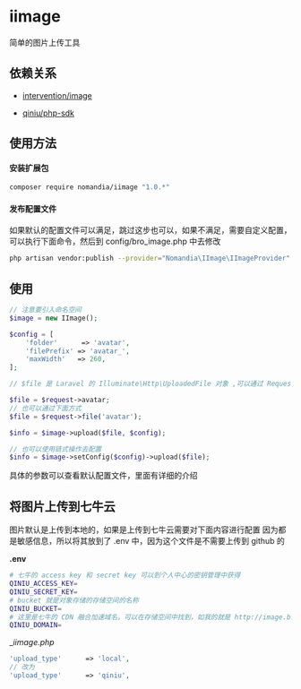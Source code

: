 # iimage
简单的图片上传工具

## 依赖关系

- [intervention/image](https://github.com/Intervention/image)

- [qiniu/php-sdk](https://github.com/qiniu/php-sdk)

## 使用方法

#### 安装扩展包

```bash
composer require nomandia/iimage "1.0.*"
```

#### 发布配置文件

如果默认的配置文件可以满足，跳过这步也可以，如果不满足，需要自定义配置，可以执行下面命令，然后到 config/bro_image.php 中去修改

```bash
php artisan vendor:publish --provider="Nomandia\IImage\IImageProvider"
```

## 使用

```php
// 注意要引入命名空间
$image = new IImage();

$config = [
    'folder'      => 'avatar',
    'filePrefix' => 'avatar_',
    'maxWidth'   => 260,
];

// $file 是 Laravel 的 Illuminate\Http\UploadedFile 对象 ,可以通过 Request 直接得到

$file = $request->avatar;
// 也可以通过下面方式
$file = $request->file('avatar');

$info = $image->upload($file, $config);

// 也可以使用链式操作去配置
$info = $image->setConfig($config)->upload($file);
```

具体的参数可以查看默认配置文件，里面有详细的介绍

## 将图片上传到七牛云

图片默认是上传到本地的，如果是上传到七牛云需要对下面内容进行配置
因为都是敏感信息，所以将其放到了 .env 中，因为这个文件是不需要上传到 github 的

__.env__

```bash
# 七牛的 access key 和 secret key 可以到个人中心的密钥管理中获得
QINIU_ACCESS_KEY=
QINIU_SECRET_KEY=
# bucket 就是对象存储的存储空间的名称
QINIU_BUCKET=
# 这里是七牛的 CDN 融合加速域名，可以在存储空间中找到，如我的就是 http://image.broqiang.com
QINIU_DOMAIN=
```
__iimage.php_

```php
'upload_type'      => 'local',
// 改为
'upload_type'      => 'qiniu',
```
